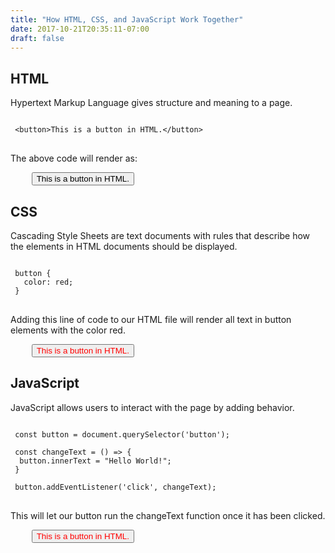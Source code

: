```yaml
---
title: "How HTML, CSS, and JavaScript Work Together"
date: 2017-10-21T20:35:11-07:00
draft: false
---
```

## HTML

Hypertext Markup Language gives structure and meaning to a page.
<pre class="code">
<code>
 &lt;button&gt;This is a button in HTML.&lt;/button&gt;
</code>
</pre>

The above code will render as:
<pre class="code">
    <button>This is a button in HTML.</button>
</pre>

## CSS

Cascading Style Sheets are text documents with rules that describe how the elements in HTML documents should be displayed.
<pre class="code">
<code>
 button {
   color: red;
 }
</code>
</pre>

Adding this line of code to our HTML file will render all text in button elements with the color red.
<pre class="code">
    <button style="color: red;">This is a button in HTML.</button>
</pre>

## JavaScript

JavaScript allows users to interact with the page by adding behavior.
<pre class="code">
<code>
 const button = document.querySelector('button');

 const changeText = () => {
  button.innerText = "Hello World!";
 }

 button.addEventListener('click', changeText);
</code>
</pre>

This will let our button run the changeText function once it has been clicked.
<pre class="code">
    <button class="ex-js" style="color: red;">This is a button in HTML.</button>
</pre>

<script>
      
const btn = document.querySelector('.ex-js');

const changeText = () => {
  btn.innerText = 'Hello World!';
 }

 btn.addEventListener('click', changeText);
 </script>